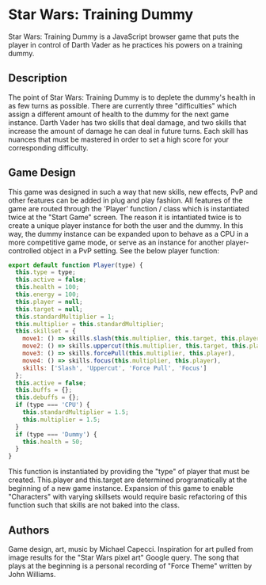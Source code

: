# Star Wars: Training Dummy

Star Wars: Training Dummy is a JavaScript browser game that puts the player in control of Darth Vader as he practices his powers on a training dummy.

## Description

The point of Star Wars: Training Dummy is to deplete the dummy's health in as few turns as possible. There are currently three "difficulties" which assign a different amount of health to the dummy for the next game instance. Darth Vader has two skills that deal damage, and two skills that increase the amount of damage he can deal in future turns. Each skill has nuances that must be mastered in order to set a high score for your corresponding difficulty.

## Game Design

This game was designed in such a way that new skills, new effects, PvP and other features can be added in plug and play fashion. All features of the game are routed through the 'Player' function / class which is instantiated twice at the "Start Game" screen. The reason it is intantiated twice is to create a unique player instance for both the user and the dummy. In this way, the dummy instance can be expanded upon to behave as a CPU in a more competitive game mode, or serve as an instance for another player-controlled object in a PvP setting. See the below player function:

```javascript
export default function Player(type) {
  this.type = type;
  this.active = false;
  this.health = 100;
  this.energy = 100;
  this.player = null;
  this.target = null;
  this.standardMultiplier = 1;
  this.multiplier = this.standardMultiplier;
  this.skillset = {
    move1: () => skills.slash(this.multiplier, this.target, this.player),
    move2: () => skills.uppercut(this.multiplier, this.target, this.player),
    move3: () => skills.forcePull(this.multiplier, this.player),
    move4: () => skills.focus(this.multiplier, this.player),
    skills: ['Slash', 'Uppercut', 'Force Pull', 'Focus']
  };
  this.active = false;
  this.buffs = {};
  this.debuffs = {};
  if (type === 'CPU') {
    this.standardMultiplier = 1.5;
    this.multiplier = 1.5;
  }
  if (type === 'Dummy') {
    this.health = 50;
  }
}
```

This function is instantiated by providing the "type" of player that must be created. This.player and this.target are determined programatically at the beginning of a new game instance. Expansion of this game to enable "Characters" with varying skillsets would require basic refactoring of this function such that skills are not baked into the class.

## Authors
Game design, art, music by Michael Capecci. Inspiration for art pulled from image results for the "Star Wars pixel art" Google query. The song that plays at the beginning is a personal recording of "Force Theme" written by John Williams.
